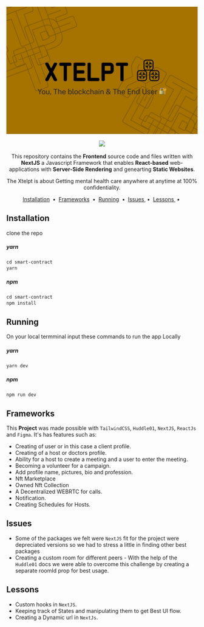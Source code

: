 ![cover](./images/xtelptimg.jpeg)
 
<p align="center">
<a target="_blank" href="https://nextjs.org/docs/getting-started"><img src="https://img.shields.io/badge/NextJS-000000.svg?style=for-the-badge&logo=Vercel&labelColor=000"/></a>
</p>
<p align="center">
  This repository contains the <strong>Frontend</strong> source code and files written with <b>NextJS</b> a Javascript Framework that enables <b>React-based</b> web-applications with <b>Server-Side Rendering</b> and genearting <b>Static Websites</b>. <p align="center">The 
  Xtelpt is about Getting mental health care anywhere at anytime at 100% confidentiality.</p>
</p>
<p align="center">
 <a href="#installation">Installation</a> &nbsp;&bull;&nbsp;
<a href="#frameworks">Frameworks</a> &nbsp;&bull;&nbsp;
 <a href="#running">Running</a> &nbsp;&bull;&nbsp;
<a href="#issues">Issues </a>&nbsp;&bull;&nbsp;
<a href="#lessons">Lessons </a> &nbsp;&bull;&nbsp;
</p>

## Installation 
clone the repo
##### yarn
```
cd smart-contract
yarn
```
##### npm
```
cd smart-contract
npm install
```
## Running
On your local termminal input these commands to run the app Locally
##### yarn
```
yarn dev
```
##### npm
```
npm run dev
```
## Frameworks
This <b>Project</b> was made possible with ```TailwindCSS```, ```Huddle01```, ```NextJS```, ```ReactJs``` and ```Figma```. It's has features such as:
- Creating of user or in this case a client profile.
- Creating of a host or doctors profile.
- Ability for a host to create a meeting and a user to enter the meeting.
- Becoming a volunteer for a campaign.
- Add profile name, pictures, bio and profession.
- Nft Marketplace
- Owned Nft Collection
- A Decentralized WEBRTC for calls.
- Notification.
- Creating Schedules for Hosts.
## Issues
- Some of the packages we felt were ```NextJS``` fit for the project were depreciated versions so we had to stress a little in finding other best packages
- Creating a custom room for different peers - With the help of the ```Huddle01``` docs we were able to overcome this challenge by creating a separate roomId prop for best usage.
## Lessons 
- Custom hooks in ```NextJS```.
- Keeping track of States and manipulating them to get Best UI flow.
- Creating a Dynamic url in ```NextJs```.
